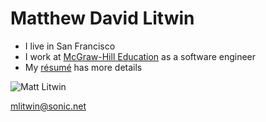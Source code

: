 # Matthew David Litwin

* I live in San Francisco
* I work at [McGraw-Hill Education](http://www.mheducation.com/) as a software engineer
* My [résumé](https://mlitwin.github.io/resume/) has more details

![Matt Litwin](../img/matt.jpg)

mlitwin@sonic.net